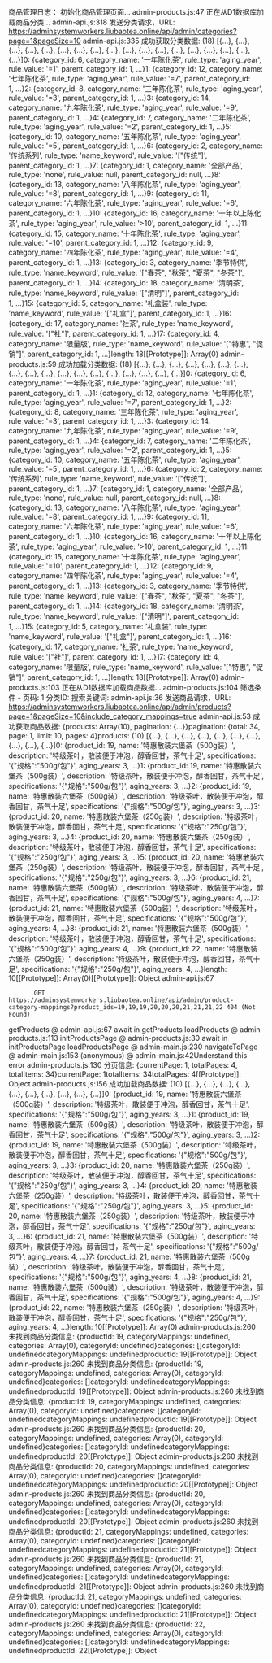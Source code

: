 商品管理日志：
初始化商品管理页面...
admin-products.js:47 正在从D1数据库加载商品分类...
admin-api.js:318 发送分类请求，URL: https://adminsystemworkers.liubaotea.online/api/admin/categories?page=1&pageSize=10
admin-api.js:335 成功获取分类数据: (18) [{…}, {…}, {…}, {…}, {…}, {…}, {…}, {…}, {…}, {…}, {…}, {…}, {…}, {…}, {…}, {…}, {…}, {…}]0: {category_id: 6, category_name: '一年陈化茶', rule_type: 'aging_year', rule_value: '=1', parent_category_id: 1, …}1: {category_id: 12, category_name: '七年陈化茶', rule_type: 'aging_year', rule_value: '=7', parent_category_id: 1, …}2: {category_id: 8, category_name: '三年陈化茶', rule_type: 'aging_year', rule_value: '=3', parent_category_id: 1, …}3: {category_id: 14, category_name: '九年陈化茶', rule_type: 'aging_year', rule_value: '=9', parent_category_id: 1, …}4: {category_id: 7, category_name: '二年陈化茶', rule_type: 'aging_year', rule_value: '=2', parent_category_id: 1, …}5: {category_id: 10, category_name: '五年陈化茶', rule_type: 'aging_year', rule_value: '=5', parent_category_id: 1, …}6: {category_id: 2, category_name: '传统系列', rule_type: 'name_keyword', rule_value: '["传统"]', parent_category_id: 1, …}7: {category_id: 1, category_name: '全部产品', rule_type: 'none', rule_value: null, parent_category_id: null, …}8: {category_id: 13, category_name: '八年陈化茶', rule_type: 'aging_year', rule_value: '=8', parent_category_id: 1, …}9: {category_id: 11, category_name: '六年陈化茶', rule_type: 'aging_year', rule_value: '=6', parent_category_id: 1, …}10: {category_id: 16, category_name: '十年以上陈化茶', rule_type: 'aging_year', rule_value: '>10', parent_category_id: 1, …}11: {category_id: 15, category_name: '十年陈化茶', rule_type: 'aging_year', rule_value: '=10', parent_category_id: 1, …}12: {category_id: 9, category_name: '四年陈化茶', rule_type: 'aging_year', rule_value: '=4', parent_category_id: 1, …}13: {category_id: 3, category_name: '季节特供', rule_type: 'name_keyword', rule_value: '["春茶", "秋茶", "夏茶", "冬茶"]', parent_category_id: 1, …}14: {category_id: 18, category_name: '清明茶', rule_type: 'name_keyword', rule_value: '["清明"]', parent_category_id: 1, …}15: {category_id: 5, category_name: '礼盒装', rule_type: 'name_keyword', rule_value: '["礼盒"]', parent_category_id: 1, …}16: {category_id: 17, category_name: '社茶', rule_type: 'name_keyword', rule_value: '["社"]', parent_category_id: 1, …}17: {category_id: 4, category_name: '限量版', rule_type: 'name_keyword', rule_value: '["特惠", "促销"]', parent_category_id: 1, …}length: 18[[Prototype]]: Array(0)
admin-products.js:59 成功加载分类数据: (18) [{…}, {…}, {…}, {…}, {…}, {…}, {…}, {…}, {…}, {…}, {…}, {…}, {…}, {…}, {…}, {…}, {…}, {…}]0: {category_id: 6, category_name: '一年陈化茶', rule_type: 'aging_year', rule_value: '=1', parent_category_id: 1, …}1: {category_id: 12, category_name: '七年陈化茶', rule_type: 'aging_year', rule_value: '=7', parent_category_id: 1, …}2: {category_id: 8, category_name: '三年陈化茶', rule_type: 'aging_year', rule_value: '=3', parent_category_id: 1, …}3: {category_id: 14, category_name: '九年陈化茶', rule_type: 'aging_year', rule_value: '=9', parent_category_id: 1, …}4: {category_id: 7, category_name: '二年陈化茶', rule_type: 'aging_year', rule_value: '=2', parent_category_id: 1, …}5: {category_id: 10, category_name: '五年陈化茶', rule_type: 'aging_year', rule_value: '=5', parent_category_id: 1, …}6: {category_id: 2, category_name: '传统系列', rule_type: 'name_keyword', rule_value: '["传统"]', parent_category_id: 1, …}7: {category_id: 1, category_name: '全部产品', rule_type: 'none', rule_value: null, parent_category_id: null, …}8: {category_id: 13, category_name: '八年陈化茶', rule_type: 'aging_year', rule_value: '=8', parent_category_id: 1, …}9: {category_id: 11, category_name: '六年陈化茶', rule_type: 'aging_year', rule_value: '=6', parent_category_id: 1, …}10: {category_id: 16, category_name: '十年以上陈化茶', rule_type: 'aging_year', rule_value: '>10', parent_category_id: 1, …}11: {category_id: 15, category_name: '十年陈化茶', rule_type: 'aging_year', rule_value: '=10', parent_category_id: 1, …}12: {category_id: 9, category_name: '四年陈化茶', rule_type: 'aging_year', rule_value: '=4', parent_category_id: 1, …}13: {category_id: 3, category_name: '季节特供', rule_type: 'name_keyword', rule_value: '["春茶", "秋茶", "夏茶", "冬茶"]', parent_category_id: 1, …}14: {category_id: 18, category_name: '清明茶', rule_type: 'name_keyword', rule_value: '["清明"]', parent_category_id: 1, …}15: {category_id: 5, category_name: '礼盒装', rule_type: 'name_keyword', rule_value: '["礼盒"]', parent_category_id: 1, …}16: {category_id: 17, category_name: '社茶', rule_type: 'name_keyword', rule_value: '["社"]', parent_category_id: 1, …}17: {category_id: 4, category_name: '限量版', rule_type: 'name_keyword', rule_value: '["特惠", "促销"]', parent_category_id: 1, …}length: 18[[Prototype]]: Array(0)
admin-products.js:103 正在从D1数据库加载商品数据...
admin-products.js:104 筛选条件 - 页码: 1 分类ID:  搜索关键词: 
admin-api.js:36 发送商品请求，URL: https://adminsystemworkers.liubaotea.online/api/admin/products?page=1&pageSize=10&include_category_mappings=true
admin-api.js:53 成功获取商品数据: {products: Array(10), pagination: {…}}pagination: {total: 34, page: 1, limit: 10, pages: 4}products: (10) [{…}, {…}, {…}, {…}, {…}, {…}, {…}, {…}, {…}, {…}]0: {product_id: 19, name: '特惠散装六堡茶（500g装）', description: '特级茶叶，散装便于冲泡，醇香回甘，茶气十足', specifications: '{"规格":"500g/包"}', aging_years: 3, …}1: {product_id: 19, name: '特惠散装六堡茶（500g装）', description: '特级茶叶，散装便于冲泡，醇香回甘，茶气十足', specifications: '{"规格":"500g/包"}', aging_years: 3, …}2: {product_id: 19, name: '特惠散装六堡茶（500g装）', description: '特级茶叶，散装便于冲泡，醇香回甘，茶气十足', specifications: '{"规格":"500g/包"}', aging_years: 3, …}3: {product_id: 20, name: '特惠散装六堡茶（250g装）', description: '特级茶叶，散装便于冲泡，醇香回甘，茶气十足', specifications: '{"规格":"250g/包"}', aging_years: 3, …}4: {product_id: 20, name: '特惠散装六堡茶（250g装）', description: '特级茶叶，散装便于冲泡，醇香回甘，茶气十足', specifications: '{"规格":"250g/包"}', aging_years: 3, …}5: {product_id: 20, name: '特惠散装六堡茶（250g装）', description: '特级茶叶，散装便于冲泡，醇香回甘，茶气十足', specifications: '{"规格":"250g/包"}', aging_years: 3, …}6: {product_id: 21, name: '特惠散装六堡茶（500g装）', description: '特级茶叶，散装便于冲泡，醇香回甘，茶气十足', specifications: '{"规格":"500g/包"}', aging_years: 4, …}7: {product_id: 21, name: '特惠散装六堡茶（500g装）', description: '特级茶叶，散装便于冲泡，醇香回甘，茶气十足', specifications: '{"规格":"500g/包"}', aging_years: 4, …}8: {product_id: 21, name: '特惠散装六堡茶（500g装）', description: '特级茶叶，散装便于冲泡，醇香回甘，茶气十足', specifications: '{"规格":"500g/包"}', aging_years: 4, …}9: {product_id: 22, name: '特惠散装六堡茶（250g装）', description: '特级茶叶，散装便于冲泡，醇香回甘，茶气十足', specifications: '{"规格":"250g/包"}', aging_years: 4, …}length: 10[[Prototype]]: Array(0)[[Prototype]]: Object
admin-api.js:67 
            
            
           GET https://adminsystemworkers.liubaotea.online/api/admin/product-category-mappings?product_ids=19,19,19,20,20,20,21,21,21,22 404 (Not Found)
getProducts @ admin-api.js:67
await in getProducts
loadProducts @ admin-products.js:113
initProductsPage @ admin-products.js:30
await in initProductsPage
loadProductsPage @ admin-main.js:230
navigateToPage @ admin-main.js:153
(anonymous) @ admin-main.js:42Understand this error
admin-products.js:130 分页信息: {currentPage: 1, totalPages: 4, totalItems: 34}currentPage: 1totalItems: 34totalPages: 4[[Prototype]]: Object
admin-products.js:156 成功加载商品数据: (10) [{…}, {…}, {…}, {…}, {…}, {…}, {…}, {…}, {…}, {…}]0: {product_id: 19, name: '特惠散装六堡茶（500g装）', description: '特级茶叶，散装便于冲泡，醇香回甘，茶气十足', specifications: '{"规格":"500g/包"}', aging_years: 3, …}1: {product_id: 19, name: '特惠散装六堡茶（500g装）', description: '特级茶叶，散装便于冲泡，醇香回甘，茶气十足', specifications: '{"规格":"500g/包"}', aging_years: 3, …}2: {product_id: 19, name: '特惠散装六堡茶（500g装）', description: '特级茶叶，散装便于冲泡，醇香回甘，茶气十足', specifications: '{"规格":"500g/包"}', aging_years: 3, …}3: {product_id: 20, name: '特惠散装六堡茶（250g装）', description: '特级茶叶，散装便于冲泡，醇香回甘，茶气十足', specifications: '{"规格":"250g/包"}', aging_years: 3, …}4: {product_id: 20, name: '特惠散装六堡茶（250g装）', description: '特级茶叶，散装便于冲泡，醇香回甘，茶气十足', specifications: '{"规格":"250g/包"}', aging_years: 3, …}5: {product_id: 20, name: '特惠散装六堡茶（250g装）', description: '特级茶叶，散装便于冲泡，醇香回甘，茶气十足', specifications: '{"规格":"250g/包"}', aging_years: 3, …}6: {product_id: 21, name: '特惠散装六堡茶（500g装）', description: '特级茶叶，散装便于冲泡，醇香回甘，茶气十足', specifications: '{"规格":"500g/包"}', aging_years: 4, …}7: {product_id: 21, name: '特惠散装六堡茶（500g装）', description: '特级茶叶，散装便于冲泡，醇香回甘，茶气十足', specifications: '{"规格":"500g/包"}', aging_years: 4, …}8: {product_id: 21, name: '特惠散装六堡茶（500g装）', description: '特级茶叶，散装便于冲泡，醇香回甘，茶气十足', specifications: '{"规格":"500g/包"}', aging_years: 4, …}9: {product_id: 22, name: '特惠散装六堡茶（250g装）', description: '特级茶叶，散装便于冲泡，醇香回甘，茶气十足', specifications: '{"规格":"250g/包"}', aging_years: 4, …}length: 10[[Prototype]]: Array(0)
admin-products.js:260 未找到商品分类信息: {productId: 19, categoryMappings: undefined, categories: Array(0), categoryId: undefined}categories: []categoryId: undefinedcategoryMappings: undefinedproductId: 19[[Prototype]]: Object
admin-products.js:260 未找到商品分类信息: {productId: 19, categoryMappings: undefined, categories: Array(0), categoryId: undefined}categories: []categoryId: undefinedcategoryMappings: undefinedproductId: 19[[Prototype]]: Object
admin-products.js:260 未找到商品分类信息: {productId: 19, categoryMappings: undefined, categories: Array(0), categoryId: undefined}categories: []categoryId: undefinedcategoryMappings: undefinedproductId: 19[[Prototype]]: Object
admin-products.js:260 未找到商品分类信息: {productId: 20, categoryMappings: undefined, categories: Array(0), categoryId: undefined}categories: []categoryId: undefinedcategoryMappings: undefinedproductId: 20[[Prototype]]: Object
admin-products.js:260 未找到商品分类信息: {productId: 20, categoryMappings: undefined, categories: Array(0), categoryId: undefined}categories: []categoryId: undefinedcategoryMappings: undefinedproductId: 20[[Prototype]]: Object
admin-products.js:260 未找到商品分类信息: {productId: 20, categoryMappings: undefined, categories: Array(0), categoryId: undefined}categories: []categoryId: undefinedcategoryMappings: undefinedproductId: 20[[Prototype]]: Object
admin-products.js:260 未找到商品分类信息: {productId: 21, categoryMappings: undefined, categories: Array(0), categoryId: undefined}categories: []categoryId: undefinedcategoryMappings: undefinedproductId: 21[[Prototype]]: Object
admin-products.js:260 未找到商品分类信息: {productId: 21, categoryMappings: undefined, categories: Array(0), categoryId: undefined}categories: []categoryId: undefinedcategoryMappings: undefinedproductId: 21[[Prototype]]: Object
admin-products.js:260 未找到商品分类信息: {productId: 21, categoryMappings: undefined, categories: Array(0), categoryId: undefined}categories: []categoryId: undefinedcategoryMappings: undefinedproductId: 21[[Prototype]]: Object
admin-products.js:260 未找到商品分类信息: {productId: 22, categoryMappings: undefined, categories: Array(0), categoryId: undefined}categories: []categoryId: undefinedcategoryMappings: undefinedproductId: 22[[Prototype]]: Object